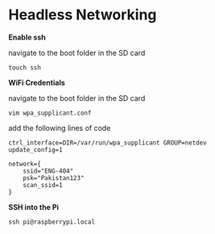 # Headless Networking


**Enable ssh**

navigate to the boot folder in the SD card

    touch ssh

**WiFi Credentials**

navigate to the boot folder in the SD card

    vim wpa_supplicant.conf

add the following lines of code

```
ctrl_interface=DIR=/var/run/wpa_supplicant GROUP=netdev
update_config=1

network={
    ssid="ENG-404"
    psk="Pakistan123"
    scan_ssid=1
}
```

**SSH into the Pi**

    ssh pi@raspberrypi.local